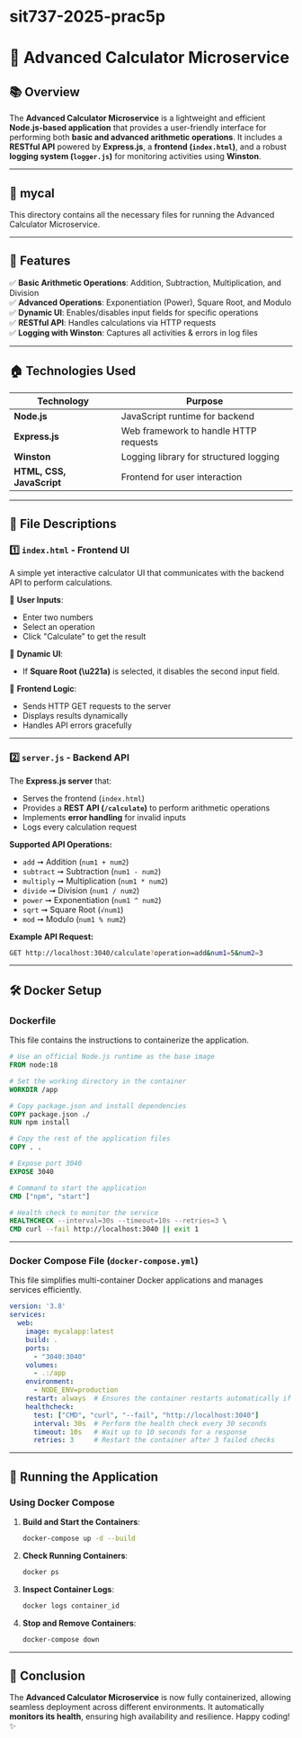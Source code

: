 # sit737-2025-prac5p

# 🔢 Advanced Calculator Microservice

## 📚 Overview
The **Advanced Calculator Microservice** is a lightweight and efficient **Node.js-based application** that provides a user-friendly interface for performing both **basic and advanced arithmetic operations**. It includes a **RESTful API** powered by **Express.js**, a **frontend (`index.html`)**, and a robust **logging system (`logger.js`)** for monitoring activities using **Winston**.

---

## 📂 mycal
This directory contains all the necessary files for running the Advanced Calculator Microservice.

---

## 🎯 Features

✅ **Basic Arithmetic Operations**: Addition, Subtraction, Multiplication, and Division  
✅ **Advanced Operations**: Exponentiation (Power), Square Root, and Modulo  
✅ **Dynamic UI**: Enables/disables input fields for specific operations  
✅ **RESTful API**: Handles calculations via HTTP requests  
✅ **Logging with Winston**: Captures all activities & errors in log files  

---

## 🏠 Technologies Used

| Technology | Purpose |
|------------|---------|
| **Node.js** | JavaScript runtime for backend |
| **Express.js** | Web framework to handle HTTP requests |
| **Winston** | Logging library for structured logging |
| **HTML, CSS, JavaScript** | Frontend for user interaction |

---

## 📝 File Descriptions

### 1️⃣ **`index.html`** - Frontend UI
A simple yet interactive calculator UI that communicates with the backend API to perform calculations.

🔹 **User Inputs**:
- Enter two numbers
- Select an operation
- Click "Calculate" to get the result  

🔹 **Dynamic UI**:
- If **Square Root (\u221a)** is selected, it disables the second input field.

🔹 **Frontend Logic**:
- Sends HTTP GET requests to the server
- Displays results dynamically  
- Handles API errors gracefully

---

### 2️⃣ **`server.js`** - Backend API
The **Express.js server** that:
- Serves the frontend (`index.html`)
- Provides a **REST API (`/calculate`)** to perform arithmetic operations
- Implements **error handling** for invalid inputs
- Logs every calculation request

**Supported API Operations:**
- `add` ➞ Addition (`num1 + num2`)
- `subtract` ➞ Subtraction (`num1 - num2`)
- `multiply` ➞ Multiplication (`num1 * num2`)
- `divide` ➞ Division (`num1 / num2`)
- `power` ➞ Exponentiation (`num1 ^ num2`)
- `sqrt` ➞ Square Root (`√num1`)
- `mod` ➞ Modulo (`num1 % num2`)

**Example API Request:**
```sh
GET http://localhost:3040/calculate?operation=add&num1=5&num2=3
```

---

## 🛠️ Docker Setup

### **Dockerfile**
This file contains the instructions to containerize the application.

```dockerfile
# Use an official Node.js runtime as the base image
FROM node:18

# Set the working directory in the container
WORKDIR /app

# Copy package.json and install dependencies
COPY package.json ./
RUN npm install

# Copy the rest of the application files
COPY . .

# Expose port 3040
EXPOSE 3040

# Command to start the application
CMD ["npm", "start"]

# Health check to monitor the service
HEALTHCHECK --interval=30s --timeout=10s --retries=3 \
CMD curl --fail http://localhost:3040 || exit 1
```

---

### **Docker Compose File (`docker-compose.yml`)**
This file simplifies multi-container Docker applications and manages services efficiently.

```yaml
version: '3.8'
services:
  web:
    image: mycalapp:latest
    build: .
    ports:
      - "3040:3040"
    volumes:
      - .:/app
    environment:
      - NODE_ENV=production
    restart: always  # Ensures the container restarts automatically if it crashes
    healthcheck:
      test: ["CMD", "curl", "--fail", "http://localhost:3040"]
      interval: 30s  # Perform the health check every 30 seconds
      timeout: 10s   # Wait up to 10 seconds for a response
      retries: 3     # Restart the container after 3 failed checks
```

---

## 🚀 Running the Application

### **Using Docker Compose**
1. **Build and Start the Containers**:
   ```sh
   docker-compose up -d --build
   ```
2. **Check Running Containers**:
   ```sh
   docker ps
   ```
3. **Inspect Container Logs**:
   ```sh
   docker logs container_id
   ```
4. **Stop and Remove Containers**:
   ```sh
   docker-compose down
   ```

---

## 🌟 Conclusion
The **Advanced Calculator Microservice** is now fully containerized, allowing seamless deployment across different environments. It automatically **monitors its health**, ensuring high availability and resilience. Happy coding! ✨

